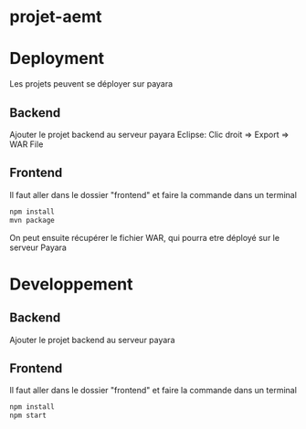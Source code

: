 # projet-aemt

# Deployment

Les projets peuvent se déployer sur payara

## Backend

Ajouter le projet backend au serveur payara
Eclipse:
Clic droit => Export => WAR File

## Frontend

Il faut aller dans le dossier "frontend" et faire la commande dans un terminal

```bash
npm install
mvn package
```

On peut ensuite récupérer le fichier WAR, qui pourra etre déployé sur le serveur Payara

# Developpement

## Backend

Ajouter le projet backend au serveur payara

## Frontend

Il faut aller dans le dossier "frontend" et faire la commande dans un terminal

```bash
npm install
npm start
```
